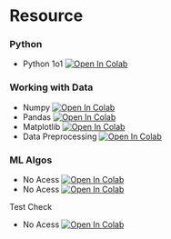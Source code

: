 # Resource

### Python
* Python 1o1  [![Open In Colab](https://colab.research.google.com/assets/colab-badge.svg)](https://colab.research.google.com/drive/11dsht9s6xTKkqudO4Btewx4wd8EErvr8)

### Working with Data
* Numpy  [![Open In Colab](https://colab.research.google.com/assets/colab-badge.svg)](https://colab.research.google.com/drive/1IV32HDF0TpdaIMD2Tt4gXktkeexsBHxM)
* Pandas  [![Open In Colab](https://colab.research.google.com/assets/colab-badge.svg)](https://colab.research.google.com/drive/18SIX_dYqJNi-Kci5351YaZzbPDePEmri?usp=sharing)
* Matplotlib  [![Open In Colab](https://colab.research.google.com/assets/colab-badge.svg)](https://colab.research.google.com/drive/1hYvA2Gypzg8PrhJvrzw4SRYKHqWC5Wui?usp=sharing)
* Data Preprocessing  [![Open In Colab](https://colab.research.google.com/assets/colab-badge.svg)](https://colab.research.google.com/drive/1KBEPkSCFzJxKrMaQ-jVakiyt4lWPKk6P)

### ML Algos
* No Acess  [![Open In Colab](https://colab.research.google.com/assets/colab-badge.svg)]()
* No Acess  [![Open In Colab](https://colab.research.google.com/assets/colab-badge.svg)]()

Test Check
* No Acess  [![Open In Colab](https://colab.research.google.com/assets/colab-badge.svg)]()
